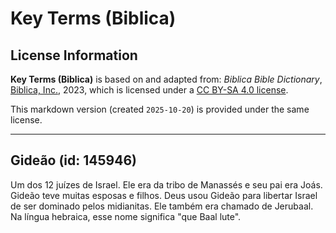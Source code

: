 # Key Terms (Biblica)

## License Information

**Key Terms (Biblica)** is based on and adapted from: _Biblica Bible Dictionary_, [Biblica, Inc.](https://www.biblica.com/), 2023, which is licensed under a [CC BY-SA 4.0 license](https://creativecommons.org/licenses/by-sa/4.0/legalcode.en).

This markdown version (created `2025-10-20`) is provided under the same license.



--------------------------------

## Gideão (id: 145946)

Um dos 12 juízes de Israel. Ele era da tribo de Manassés e seu pai era Joás. Gideão teve muitas esposas e filhos. Deus usou Gideão para libertar Israel de ser dominado pelos midianitas. Ele também era chamado de Jerubaal. Na língua hebraica, esse nome significa "que Baal lute".


